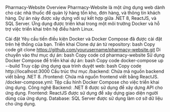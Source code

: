 Pharmacy-Website
Overview
Pharmacy-Website là một ứng dụng web dành cho các nhà thuốc để quản lý hàng tồn kho, đơn hàng, và thông tin khách hàng. Dự án này được xây dựng với sự kết hợp giữa .NET 8, ReactJS, và SQL Server. Ứng dụng được triển khai trong một môi trường Docker và hỗ trợ việc triển khai trên hệ điều hành Linux.

Cài đặt
Yêu cầu tiền điều kiện
Docker và Docker Compose đã được cài đặt trên hệ thống của bạn.
Triển khai
Clone dự án từ repository:
bash
Copy code
git clone https://github.com/yourusername/pharmacy-website.git
Di chuyển vào thư mục dự án:
bash
Copy code
cd pharmacy-website
Sử dụng Docker Compose để triển khai dự án:
bash
Copy code
docker-compose up --build
Truy cập ứng dụng qua trình duyệt web:
bash
Copy code
http://localhost:3000
Cấu trúc thư mục
/backend: Chứa mã nguồn backend viết bằng .NET 8.
/frontend: Chứa mã nguồn frontend viết bằng ReactJS.
/docker-compose.yml: Tệp cấu hình Docker Compose cho việc triển khai ứng dụng.
Công nghệ
Backend: .NET 8 được sử dụng để xây dựng API cho ứng dụng.
Frontend: ReactJS được sử dụng để xây dựng giao diện người dùng của ứng dụng.
Database: SQL Server được sử dụng làm cơ sở dữ liệu cho ứng dụng.
